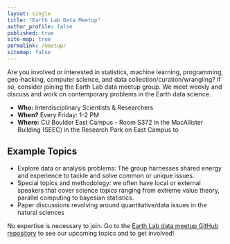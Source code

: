 ```yaml
---
layout: single
title: "Earth Lab Data Meetup"
author_profile: false
published: true
site-map: true
permalink: /meetup/
sitemap: false
---
```


Are you involved or interested in statistics, machine learning, programming, geo-hacking, computer science, and data collection/curation/wrangling?
If so, consider joining the Earth Lab data meetup group.
We meet weekly and discuss and work on contemporary problems in the Earth data
science.

* **Who:** Interdisciplinary Scientists & Researchers
* **When?** Every Friday: 1-2 PM
* **Where:** CU Boulder East Campus - Room S372 in the MacAllister Building (SEEC) in the Research Park on East Campus to

## Example Topics

- Explore data or analysis problems: The group harnesses shared energy and experience to
 tackle and solve common or unique issues.
- Special topics and methodology: we often have local or external speakers that cover science topics
ranging from extreme value theory, parallel computing to bayesian statistics.
- Paper discussions revolving around quantitative/data issues in the natural sciences

No expertise is necessary to join.
Go to the [Earth Lab data meetup GitHub repository](https://github.com/earthlab/meetup) to see our upcoming topics and
 to get involved!
